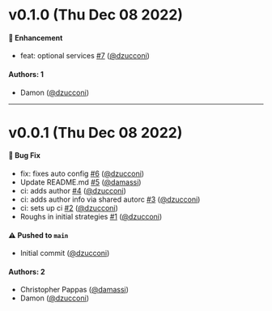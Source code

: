 # v0.1.0 (Thu Dec 08 2022)

#### 🚀  Enhancement

- feat: optional services [#7](https://github.com/artsy/img/pull/7) ([@dzucconi](https://github.com/dzucconi))

#### Authors: 1

- Damon ([@dzucconi](https://github.com/dzucconi))

---

# v0.0.1 (Thu Dec 08 2022)

#### 🐛  Bug Fix

- fix: fixes auto config [#6](https://github.com/artsy/img/pull/6) ([@dzucconi](https://github.com/dzucconi))
- Update README.md [#5](https://github.com/artsy/img/pull/5) ([@damassi](https://github.com/damassi))
- ci: adds author [#4](https://github.com/artsy/img/pull/4) ([@dzucconi](https://github.com/dzucconi))
- ci: adds author info via shared autorc [#3](https://github.com/artsy/img/pull/3) ([@dzucconi](https://github.com/dzucconi))
- ci: sets up ci [#2](https://github.com/artsy/img/pull/2) ([@dzucconi](https://github.com/dzucconi))
- Roughs in initial strategies [#1](https://github.com/artsy/img/pull/1) ([@dzucconi](https://github.com/dzucconi))

#### ⚠️ Pushed to `main`

- Initial commit ([@dzucconi](https://github.com/dzucconi))

#### Authors: 2

- Christopher Pappas ([@damassi](https://github.com/damassi))
- Damon ([@dzucconi](https://github.com/dzucconi))
